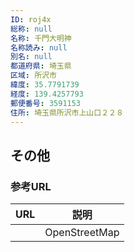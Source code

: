 ```yaml
---
ID: roj4x
総称: null
名称: 千門大明神
名称読み: null
別名: null
都道府県: 埼玉県
区域: 所沢市
緯度: 35.7791739
経度: 139.4257793
郵便番号: 3591153
住所: 埼玉県所沢市上山口２２８
---
```


## その他

### 参考URL

| URL | 説明          |
| --- | ------------- |
|     | OpenStreetMap |
